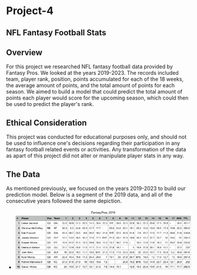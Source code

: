 # Project-4
## NFL Fantasy Football Stats
## Overview
For this project we researched NFL fantasy football data provided by Fantasy Pros. We looked at the years 2019-2023. The records included team, player rank, position, points accumulated for each of the 18 weeks, the average amount of points, and the total amount of points for each season. We aimed to build a model that could predict the total amount of points each player would score for the upcoming season, which could then be used to predict the player's rank.
## Ethical Consideration
This project was conducted for educational purposes only, and should not be used to influence one's decisions regarding their participation in any fantasy football related events or activities. Any transformation of the data as apart of this project did not alter or manipulate player stats in any way.
## The Data
As mentioned previously, we focused on the years 2019-2023 to build our prediction model. Below is a segment of the 2019 data, and all of the consecutive years followed the same depiction.
- ![Image Info](./FinalProject/NFL_Fantasy_Files/2019_data.png)
